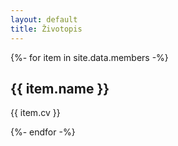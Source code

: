 ```yaml
---
layout: default
title: Životopis
---
```


<div class="pb-24">
{%- for item in site.data.members -%}

  <section class="py-10">
    <div class="max-w-lg mx-auto px-4 text-block">
      <h1 class="mb-4 text-2xl">{{ item.name }}</h1>
      <p class="text-lg pb-10 text-gray-600">{{ item.cv }}</p>
    </div>

  </section>
{%- endfor -%}
</div>
